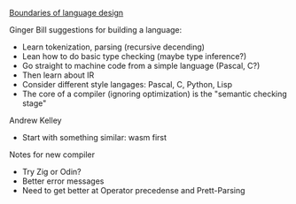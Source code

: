 [Boundaries of language design](https://www.youtube.com/watch?v=3K8znjWN_Ig&t=10s)

Ginger Bill suggestions for building a language:
- Learn tokenization, parsing (recursive decending)
- Lean how to do basic type checking (maybe type inference?)
- Go straight to machine code from a simple language (Pascal, C?)
- Then learn about IR
- Consider different style langages: Pascal, C, Python, Lisp
- The core of a compiler (ignoring optimization) is the "semantic checking stage"

Andrew Kelley
- Start with something similar: wasm first

Notes for new compiler
- Try Zig or Odin?
- Better error messages
- Need to get better at Operator precedense and Prett-Parsing

